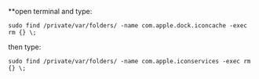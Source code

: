 **open terminal and type: 
```plaintext
sudo find /private/var/folders/ -name com.apple.dock.iconcache -exec rm {} \;
```
then type: 
```plaintext
sudo find /private/var/folders/ -name com.apple.iconservices -exec rm {} \;
```




